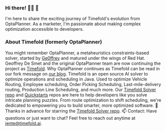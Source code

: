 ### Hi there! 👨‍💻 👋

I'm here to share the exciting journey of Timefold's evolution from OptaPlanner. As a marketer, I'm passionate about making complex optimization accessible to developers.
### About Timefold (formerly OptaPlanner)
You might remember OptaPlanner, a metaheuristics constraints-based solver, started by [Ge0ffrey](https://github.com/ge0ffrey) and matured under the wings of Red Hat. Geoffrey De Smet and the original OptaPlanner team are now continuing the project as [Timefold](https://github.com/TimefoldAI/timefold-solver). Why OptaPlanner continues as Timefold can be read in our fork message on [our blog](https://timefold.ai/blog/2023/optaplanner-fork).
Timefold is an open source AI solver to optimize operations and scheduling in Java. Used to optimize Vehicle Routing, Employee scheduling, Order Picking Scheduling, Last-mile-delivery routing, Production Line Scheduling, and much more.
Our [Timefold Solver repo](https://github.com/TimefoldAI/timefold-solver) and [Quickstarts](https://github.com/TimefoldAI/timefold-quickstarts) repos are here to help developers like you solve intricate planning puzzles. From route optimization to shift scheduling, we're dedicated to empowering you to build smarter, more optimized software.
🌟 Thanks in advance for starring the [Timefold Solver repo](https://github.com/TimefoldAI/timefold-solver).
📫 Contact:
Have questions or just want to chat? Feel free to reach out anytime at jente@timefold.ai.
<!--
**Jdmbs/Jdmbs** is a ✨ _special_ ✨ repository because its `README.md` (this file) appears on your GitHub profile.
-->
